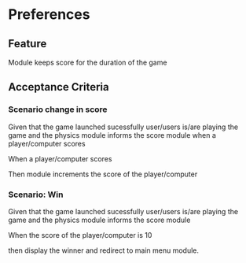 # Preferences

## Feature

Module keeps score for the duration of the game

## Acceptance Criteria

### Scenario change in score

  Given that the game launched sucessfully
  user/users is/are playing the game
  and the physics module informs the score module
  when a player/computer scores

  When a player/computer scores

  Then module increments the score of the player/computer

### Scenario: Win

  Given that the game launched sucessfully
  user/users is/are playing the game
  and the physics module informs the score module

  When the score of the player/computer is 10

  then display the winner and redirect to main menu module.
